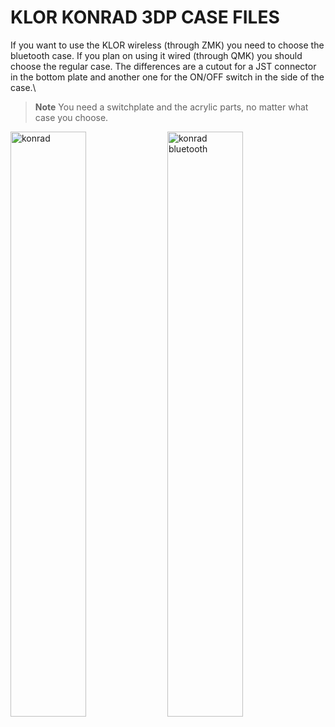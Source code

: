 # KLOR KONRAD 3DP CASE FILES 

If you want to use the KLOR wireless (through ZMK) you need to choose the bluetooth case. If you plan on using it wired (through QMK) you should choose the regular case. The differences are a cutout for a JST connector in the bottom plate and another one for the ON/OFF switch in the side of the case.\

> **Note**
> You need a switchplate and the acrylic parts, no matter what case you choose.

[<img alt="konrad" width="49%" src="/case/docs/images/konrad_3dp.png" title="konrad" />](../../../case/3DP/konrad/regular/)
[<img alt="konrad bluetooth" width="49%" src="/case/docs/images/konrad_3dp_ble.png" title="konrad bluetooth" />](../../../case/3DP/konrad/bluetooth/)